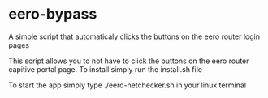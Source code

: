 # eero-bypass
A simple script that automaticaly clicks the buttons on the eero router login pages

This script allows you to not have to click the buttons on the eero router capitive portal page.
To install simply run the install.sh file

To start the app simply type ./eero-netchecker.sh in your linux terminal
